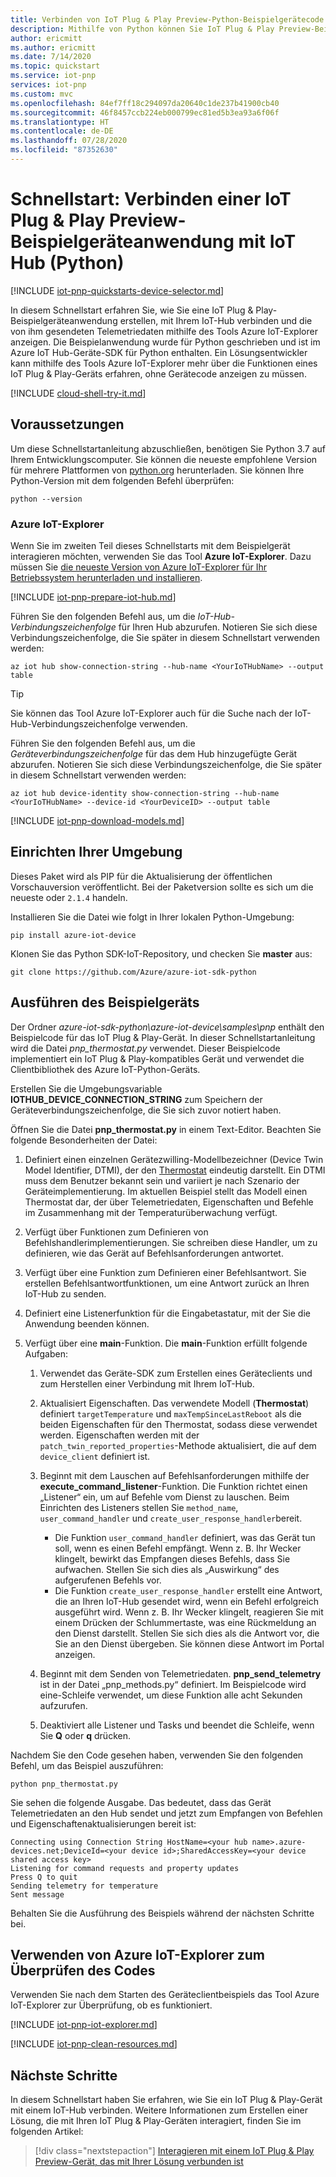 ```yaml
---
title: Verbinden von IoT Plug & Play Preview-Python-Beispielgerätecode mit Azure IoT Hub | Microsoft-Dokumentation
description: Mithilfe von Python können Sie IoT Plug & Play Preview-Beispielgerätecode erstellen und ausführen, der eine Verbindung mit einem IoT-Hub herstellt. Verwenden Sie das Tool Azure IoT-Explorer, um die vom Gerät an den Hub gesendeten Informationen anzuzeigen.
author: ericmitt
ms.author: ericmitt
ms.date: 7/14/2020
ms.topic: quickstart
ms.service: iot-pnp
services: iot-pnp
ms.custom: mvc
ms.openlocfilehash: 84ef7ff18c294097da20640c1de237b41900cb40
ms.sourcegitcommit: 46f8457ccb224eb000799ec81ed5b3ea93a6f06f
ms.translationtype: HT
ms.contentlocale: de-DE
ms.lasthandoff: 07/28/2020
ms.locfileid: "87352630"
---
```

# <a name="quickstart-connect-a-sample-iot-plug-and-play-preview-device-application-to-iot-hub-python"></a>Schnellstart: Verbinden einer IoT Plug & Play Preview-Beispielgeräteanwendung mit IoT Hub (Python)

[!INCLUDE [iot-pnp-quickstarts-device-selector.md](../../includes/iot-pnp-quickstarts-device-selector.md)]

In diesem Schnellstart erfahren Sie, wie Sie eine IoT Plug & Play-Beispielgeräteanwendung erstellen, mit Ihrem IoT-Hub verbinden und die von ihm gesendeten Telemetriedaten mithilfe des Tools Azure IoT-Explorer anzeigen. Die Beispielanwendung wurde für Python geschrieben und ist im Azure IoT Hub-Geräte-SDK für Python enthalten. Ein Lösungsentwickler kann mithilfe des Tools Azure IoT-Explorer mehr über die Funktionen eines IoT Plug & Play-Geräts erfahren, ohne Gerätecode anzeigen zu müssen.

[!INCLUDE [cloud-shell-try-it.md](../../includes/cloud-shell-try-it.md)]

## <a name="prerequisites"></a>Voraussetzungen

Um diese Schnellstartanleitung abzuschließen, benötigen Sie Python 3.7 auf Ihrem Entwicklungscomputer. Sie können die neueste empfohlene Version für mehrere Plattformen von [python.org](https://www.python.org/) herunterladen. Sie können Ihre Python-Version mit dem folgenden Befehl überprüfen:  

```cmd/sh
python --version
```

### <a name="azure-iot-explorer"></a>Azure IoT-Explorer

Wenn Sie im zweiten Teil dieses Schnellstarts mit dem Beispielgerät interagieren möchten, verwenden Sie das Tool **Azure IoT-Explorer**. Dazu müssen Sie [die neueste Version von Azure IoT-Explorer für Ihr Betriebssystem herunterladen und installieren](./howto-use-iot-explorer.md).

[!INCLUDE [iot-pnp-prepare-iot-hub.md](../../includes/iot-pnp-prepare-iot-hub.md)]

Führen Sie den folgenden Befehl aus, um die _IoT-Hub-Verbindungszeichenfolge_ für Ihren Hub abzurufen. Notieren Sie sich diese Verbindungszeichenfolge, die Sie später in diesem Schnellstart verwenden werden:

```azurecli-interactive
az iot hub show-connection-string --hub-name <YourIoTHubName> --output table
```

> [!TIP]
> Sie können das Tool Azure IoT-Explorer auch für die Suche nach der IoT-Hub-Verbindungszeichenfolge verwenden.

Führen Sie den folgenden Befehl aus, um die _Geräteverbindungszeichenfolge_ für das dem Hub hinzugefügte Gerät abzurufen. Notieren Sie sich diese Verbindungszeichenfolge, die Sie später in diesem Schnellstart verwenden werden:

```azurecli-interactive
az iot hub device-identity show-connection-string --hub-name <YourIoTHubName> --device-id <YourDeviceID> --output table
```

[!INCLUDE [iot-pnp-download-models.md](../../includes/iot-pnp-download-models.md)]

## <a name="set-up-your-environment"></a>Einrichten Ihrer Umgebung

Dieses Paket wird als PIP für die Aktualisierung der öffentlichen Vorschauversion veröffentlicht. Bei der Paketversion sollte es sich um die neueste oder `2.1.4` handeln.

Installieren Sie die Datei wie folgt in Ihrer lokalen Python-Umgebung:

```cmd/sh
pip install azure-iot-device
```

Klonen Sie das Python SDK-IoT-Repository, und checken Sie **master** aus:

```cmd/sh
git clone https://github.com/Azure/azure-iot-sdk-python
```

## <a name="run-the-sample-device"></a>Ausführen des Beispielgeräts

Der Ordner *azure-iot-sdk-python\azure-iot-device\samples\pnp* enthält den Beispielcode für das IoT Plug & Play-Gerät. In dieser Schnellstartanleitung wird die Datei *pnp_thermostat.py* verwendet. Dieser Beispielcode implementiert ein IoT Plug & Play-kompatibles Gerät und verwendet die Clientbibliothek des Azure IoT-Python-Geräts.

Erstellen Sie die Umgebungsvariable **IOTHUB_DEVICE_CONNECTION_STRING** zum Speichern der Geräteverbindungszeichenfolge, die Sie sich zuvor notiert haben.

Öffnen Sie die Datei **pnp_thermostat.py** in einem Text-Editor. Beachten Sie folgende Besonderheiten der Datei:

1. Definiert einen einzelnen Gerätezwilling-Modellbezeichner (Device Twin Model Identifier, DTMI), der den [Thermostat](https://github.com/Azure/opendigitaltwins-dtdl/blob/master/DTDL/v2/samples/Thermostat.json) eindeutig darstellt. Ein DTMI muss dem Benutzer bekannt sein und variiert je nach Szenario der Geräteimplementierung. Im aktuellen Beispiel stellt das Modell einen Thermostat dar, der über Telemetriedaten, Eigenschaften und Befehle im Zusammenhang mit der Temperaturüberwachung verfügt.

1. Verfügt über Funktionen zum Definieren von Befehlshandlerimplementierungen. Sie schreiben diese Handler, um zu definieren, wie das Gerät auf Befehlsanforderungen antwortet.

1. Verfügt über eine Funktion zum Definieren einer Befehlsantwort. Sie erstellen Befehlsantwortfunktionen, um eine Antwort zurück an Ihren IoT-Hub zu senden.

1. Definiert eine Listenerfunktion für die Eingabetastatur, mit der Sie die Anwendung beenden können.

1. Verfügt über eine **main**-Funktion. Die **main**-Funktion erfüllt folgende Aufgaben:

    1. Verwendet das Geräte-SDK zum Erstellen eines Geräteclients und zum Herstellen einer Verbindung mit Ihrem IoT-Hub.

    1. Aktualisiert Eigenschaften. Das verwendete Modell (**Thermostat**) definiert `targetTemperature` und `maxTempSinceLastReboot` als die beiden Eigenschaften für den Thermostat, sodass diese verwendet werden. Eigenschaften werden mit der `patch_twin_reported_properties`-Methode aktualisiert, die auf dem `device_client` definiert ist.

    1. Beginnt mit dem Lauschen auf Befehlsanforderungen mithilfe der **execute_command_listener**-Funktion. Die Funktion richtet einen „Listener“ ein, um auf Befehle vom Dienst zu lauschen. Beim Einrichten des Listeners stellen Sie `method_name`, `user_command_handler` und `create_user_response_handler`bereit. 
        - Die Funktion `user_command_handler` definiert, was das Gerät tun soll, wenn es einen Befehl empfängt. Wenn z. B. Ihr Wecker klingelt, bewirkt das Empfangen dieses Befehls, dass Sie aufwachen. Stellen Sie sich dies als „Auswirkung“ des aufgerufenen Befehls vor.
        - Die Funktion `create_user_response_handler` erstellt eine Antwort, die an Ihren IoT-Hub gesendet wird, wenn ein Befehl erfolgreich ausgeführt wird. Wenn z. B. Ihr Wecker klingelt, reagieren Sie mit einem Drücken der Schlummertaste, was eine Rückmeldung an den Dienst darstellt. Stellen Sie sich dies als die Antwort vor, die Sie an den Dienst übergeben. Sie können diese Antwort im Portal anzeigen.

    1. Beginnt mit dem Senden von Telemetriedaten. **pnp_send_telemetry** ist in der Datei „pnp_methods.py“ definiert. Im Beispielcode wird eine-Schleife verwendet, um diese Funktion alle acht Sekunden aufzurufen.

    1. Deaktiviert alle Listener und Tasks und beendet die Schleife, wenn Sie **Q** oder **q** drücken.

Nachdem Sie den Code gesehen haben, verwenden Sie den folgenden Befehl, um das Beispiel auszuführen:

```cmd/sh
python pnp_thermostat.py
```

Sie sehen die folgende Ausgabe. Das bedeutet, dass das Gerät Telemetriedaten an den Hub sendet und jetzt zum Empfangen von Befehlen und Eigenschaftenaktualisierungen bereit ist:

```cmd/sh
Connecting using Connection String HostName=<your hub name>.azure-devices.net;DeviceId=<your device id>;SharedAccessKey=<your device shared access key>
Listening for command requests and property updates
Press Q to quit
Sending telemetry for temperature
Sent message
```

Behalten Sie die Ausführung des Beispiels während der nächsten Schritte bei.

## <a name="use-azure-iot-explorer-to-validate-the-code"></a>Verwenden von Azure IoT-Explorer zum Überprüfen des Codes

Verwenden Sie nach dem Starten des Geräteclientbeispiels das Tool Azure IoT-Explorer zur Überprüfung, ob es funktioniert.

[!INCLUDE [iot-pnp-iot-explorer.md](../../includes/iot-pnp-iot-explorer.md)]

[!INCLUDE [iot-pnp-clean-resources.md](../../includes/iot-pnp-clean-resources.md)]

## <a name="next-steps"></a>Nächste Schritte

In diesem Schnellstart haben Sie erfahren, wie Sie ein IoT Plug & Play-Gerät mit einem IoT-Hub verbinden. Weitere Informationen zum Erstellen einer Lösung, die mit Ihren IoT Plug & Play-Geräten interagiert, finden Sie im folgenden Artikel:

> [!div class="nextstepaction"]
> [Interagieren mit einem IoT Plug & Play Preview-Gerät, das mit Ihrer Lösung verbunden ist](quickstart-service-python.md)
